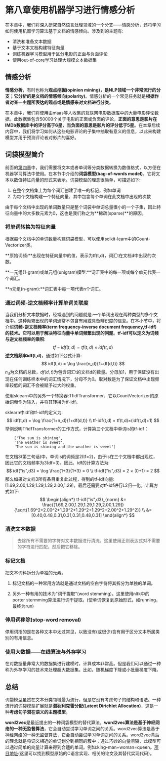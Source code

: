 # 第八章使用机器学习进行情感分析

在本章中，我们将深入研究自然语言处理领域的一个分支——情感分析，还将学习如何使用机器学习算法基于文档的情感倾向。涉及到的主题有:

- 清洗和准备文本数据
- 基于文本文档构建特征向量
- 训练机器学习模型用于区分电影的正面与负面评论
- 使用out-of-core学习处理大规模文本数据集

## 情感分析

**情感分析**，有时也称为**观点挖掘(opinion mining)，**是NLP领域一个非常流行的分支；它分析的是文档的**情感倾向(polarity)**。情感分析的一个常见任务就是**根据作者对某一主题所表达的观点或是情感来对文档进行分类**。

在本章中，我们将使用由maas等人收集的互联网电影数据库中的大量电影评论数据。此数据集包含50000个关于电影的正面或负面的评论，**正面的意思是影片在IMDb数据库中的评分高于6星**，而**负面的意思是影片的评分低于5星**。在本章后续内容中，我们将学习如何从这些电影评论的子集中抽取有意义的信息，以此来构建模型并用于预测评论者对影片的喜好。

## 词袋模型简介

前面的[第四章](https://github.com/JozeeLin/python-machine-learning/blob/master/%E7%AC%94%E8%AE%B0/%E7%AC%AC%E5%9B%9B%E7%AB%A0%20%E6%95%B0%E6%8D%AE%E9%A2%84%E5%A4%84%E7%90%86-%E6%9E%84%E5%BB%BA%E5%A5%BD%E7%9A%84%E8%AE%AD%E7%BB%83%E6%95%B0%E6%8D%AE%E9%9B%86.md)中，我们需要将文本或者单词等分类数据转换为数值格式，以方便在机器学习算法中使用。在本节中介绍的**词袋模型(bag-of-words model)**，它将文本以数值特征向量的形式来表示。词袋模型的理念很简单，可描述如下:

1. 在整个文档集上为每个词汇创建了唯一的标记，例如单词
2. 为每个文档构建一个特征向量，其中包含每个单词在此文档中出现的次数

由于每个文档中出现的单词数量只是整个词袋中单词总量很小的一个子集，因此特征向量中的大多数元素为0，这也是我们称之为**稀疏(sparse)**的原因。

### 将单词转换为特征向量

根据每个文档中的单词数量构建词袋模型，可以使用scikit-learn中的Count-Vectorizer类。

**原始词频:**出现在特征向量中的值，表示为tf(t,d)，词汇t在文档d中出现的次数。

**一元组(1-gram)或单元组(unigram)模型:**词汇表中的每一项或每个单元代表一个词汇。

**n元组(n-gram):**词汇表中每一项代表n个词汇。

### 通过词频-逆文档频率计算单词关联度

当我们分析文本数据时，经常遇到的问题就是:一个单词出现在两种类型的多个文档中。这种频繁出现的单词通常不包含有用或具备辨识度的信息。在本小节中，将介绍**词频-逆文档频率(term frequency-inverse document frequency,tf-idf)**的技术。它可以**用于解决特征向量中单词频繁出现的问题**。**tf-idf可以定义为词频与逆文档频率的乘积**:
$$
tf-idf(t,d) = tf(t,d)×idf(t,d)
$$
**逆文档频率idf(t,d)**，通过如下公式计算:
$$
idf(t,d) = \log \frac{n_d}{1+df(d,t)}
$$
$n_d$为文档的总数，$df(d,t)$为包含词汇t的文档d的数量。分母加1，用于保证没有出现在任何训练样本中的词汇情况下，分母不为0。取对数是为了保证文档中出现频率较低的词汇不会被赋予过大的权重。

使用sklearn中的另外一个转换器:TfidfTransformer，它以CountVectorizer的原始词频作为输入，并将其转换为tf-idf。

sklearn中idf和tf-idf的定义为:
$$
idf(t,d) = \log \frac{1+n_d}{1+df(d,t)} \\
tf-idf(t,d) = tf(t,d)×(idf(t,d)+1)
$$
举例说明TfidfTransformer的工作方式，计算第三个文档中单词is的tf-idf：

```
    ['The sun is shining',
    'The weather is sweet',
    'The sun is shining and the weather is sweet']
```

在文档3(第三句话)中，单词is的词频是2(tf=2)，由于is在三个文档中都出现过，因此它的文档频率为3(df=3)。因此，idf的计算方法为:
$$
idf("is",d3) = \log \frac{1+3}{1+3} = 0 \\
tf-idf("is",d3) = 2 × (0+1) = 2
$$
那么如果对文档3所有条目重复此过程，得到的tf-idf向量:[1.69,2.00,1.29,1.29,1.29,2.00,1.29]，最后还需要对tf-idf进行L2归一化。计算方式如下:
$$
\begin{align*}
tf-idf("is",d3)_{norm} &= \frac{[1.69,2.00,1.29,1.29,1.29,2.00,1.29]}{\sqrt{1.69^2+2.00^2+1.29^2+1.29^2+1.29^2+2.00^2+1.29^2}} \\
&= [0.40,0.48,0.31,0.31,0.31,0.48,0.31]
\end{align*}
$$

### 清洗文本数据

> 去除所有不需要的字符对文本数据进行清洗。这里使用正则表达式对不需要的字符进行匹配，然后把它移除。

### 标记文档

把文本词料拆分为单独的元素。

1. 标记文档的一种常用方法就是通过文档的空白字符将其拆分为单独的单词。


2. 另外一种有用的技术为"词干提取"(word stemming)。这里使用nltk中的porter stermming算法进行词干提取。(使单词恢复到原始形式，如running，最终为run)

### 停用词移除(stop-word removal)

停用词指的是在各种文本中太过常见，以致没有(或很少)含有用于区分文本所属类别的有用信息。

### 使用大数据——在线算法与外存学习

在对数据量非常大的数据集进行建模时，计算成本非常高。但是我们可以通过一种称为外存学习的技术来处理超大数据集。比如，随机梯度下降或小批量梯度下降。

## 总结

词袋模型虽然在文本分类领域最为流行，但是它没有考虑句子的结构和语法。一种流行的词袋模型扩展就是**潜狄利克雷分配(Latent Dirichlet Allocation)**，这是一种**考虑句子潜在语义的主题模型**。

**word2vec**是最近提出的一种词袋模型的替代算法。**word2vec算法是基于神经网络的一种无监督算法**，它会自动尝试学习单词之间的关系。word2vec算法是基于神经网络的一种无监督算法，它会自动尝试学习单词之间的关系。word2vec背后的理念就是将词义相近的单词划分到相同的簇中；通过巧妙的向量间隔，此模型可以通过简单的向量计算来得到合适的单词。例如:king-man+woman=queen。[项目地址](https://code.google.com/p/word2vec)(这里可以找到模型原始的C语言实现、相关的论文及其替代实现代码)。

